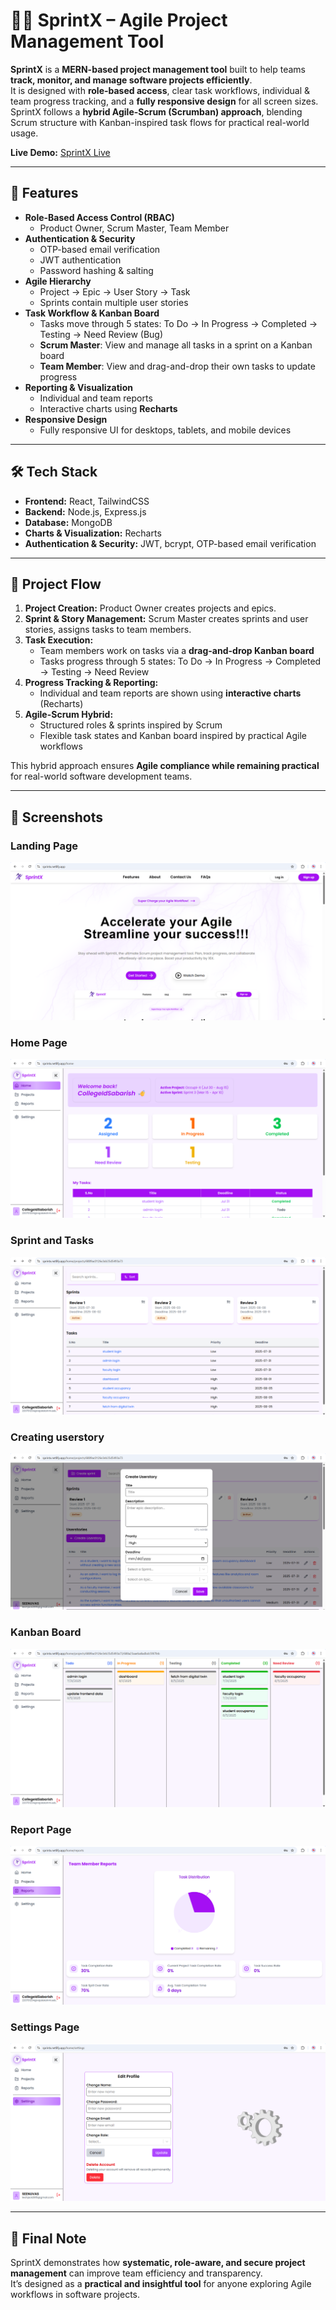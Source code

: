 # 👨‍💻 SprintX – Agile Project Management Tool

**SprintX** is a **MERN-based project management tool** built to help teams **track, monitor, and manage software projects efficiently**.  
It is designed with **role-based access**, clear task workflows, individual & team progress tracking, and a **fully responsive design** for all screen sizes.  
SprintX follows a **hybrid Agile-Scrum (Scrumban) approach**, blending Scrum structure with Kanban-inspired task flows for practical real-world usage.

**Live Demo:** [SprintX Live](https://sprintx.netlify.app)

---

## 🚀 Features
- **Role-Based Access Control (RBAC)**  
  - Product Owner, Scrum Master, Team Member  
- **Authentication & Security**  
  - OTP-based email verification  
  - JWT authentication  
  - Password hashing & salting  
- **Agile Hierarchy**  
  - Project → Epic → User Story → Task  
  - Sprints contain multiple user stories  
- **Task Workflow & Kanban Board**  
  - Tasks move through 5 states: To Do → In Progress → Completed → Testing → Need Review (Bug)  
  - **Scrum Master**: View and manage all tasks in a sprint on a Kanban board  
  - **Team Member**: View and drag-and-drop their own tasks to update progress  
- **Reporting & Visualization**  
  - Individual and team reports  
  - Interactive charts using **Recharts**  
- **Responsive Design**  
  - Fully responsive UI for desktops, tablets, and mobile devices  

---

## 🛠️ Tech Stack
- **Frontend:** React, TailwindCSS  
- **Backend:** Node.js, Express.js  
- **Database:** MongoDB  
- **Charts & Visualization:** Recharts  
- **Authentication & Security:** JWT, bcrypt, OTP-based email verification  

---

## 🔄 Project Flow
1. **Project Creation:** Product Owner creates projects and epics.  
2. **Sprint & Story Management:** Scrum Master creates sprints and user stories, assigns tasks to team members.  
3. **Task Execution:**  
   - Team members work on tasks via a **drag-and-drop Kanban board**  
   - Tasks progress through 5 states: To Do → In Progress → Completed → Testing → Need Review  
4. **Progress Tracking & Reporting:**  
   - Individual and team reports are shown using **interactive charts** (Recharts)  
5. **Agile-Scrum Hybrid:**  
   - Structured roles & sprints inspired by Scrum  
   - Flexible task states and Kanban board inspired by practical Agile workflows  

This hybrid approach ensures **Agile compliance while remaining practical** for real-world software development teams.

---

## 📸 Screenshots
### Landing Page
![Landing Page](screenshots/landing-page.png)

### Home Page
![Home Page](screenshots/home-page.png)

### Sprint and Tasks
![Sprint and Tasks](screenshots/sprint-and-tasks.png)

### Creating userstory
![Creating userstory](screenshots/user-story-form.png)

### Kanban Board
![Kanban Board](screenshots/kanban-board.png)

### Report Page
![Report Page](screenshots/report-page.png)

### Settings Page
![Settings Page](screenshots/settings-page.png)

---

## 🌟 Final Note
SprintX demonstrates how **systematic, role-aware, and secure project management** can improve team efficiency and transparency.  
It’s designed as a **practical and insightful tool** for anyone exploring Agile workflows in software projects.
